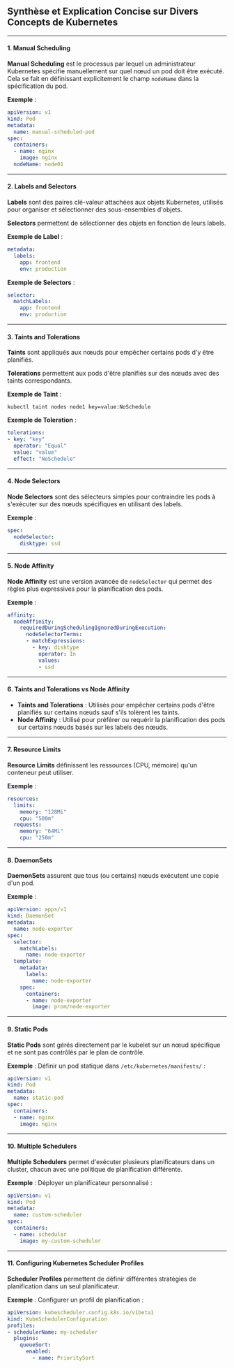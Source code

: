 ## Synthèse et Explication Concise sur Divers Concepts de Kubernetes

---

#### 1. Manual Scheduling

**Manual Scheduling** est le processus par lequel un administrateur Kubernetes spécifie manuellement sur quel nœud un pod doit être exécuté. Cela se fait en définissant explicitement le champ `nodeName` dans la spécification du pod.

**Exemple** :
```yaml
apiVersion: v1
kind: Pod
metadata:
  name: manual-scheduled-pod
spec:
  containers:
  - name: nginx
    image: nginx
  nodeName: node01
```

---

#### 2. Labels and Selectors

**Labels** sont des paires clé-valeur attachées aux objets Kubernetes, utilisés pour organiser et sélectionner des sous-ensembles d'objets.

**Selectors** permettent de sélectionner des objets en fonction de leurs labels.

**Exemple de Label** :
```yaml
metadata:
  labels:
    app: frontend
    env: production
```

**Exemple de Selectors** :
```yaml
selector:
  matchLabels:
    app: frontend
    env: production
```

---

#### 3. Taints and Tolerations

**Taints** sont appliqués aux nœuds pour empêcher certains pods d'y être planifiés.

**Tolerations** permettent aux pods d'être planifiés sur des nœuds avec des taints correspondants.

**Exemple de Taint** :
```
kubectl taint nodes node1 key=value:NoSchedule
```

**Exemple de Toleration** :
```yaml
tolerations:
- key: "key"
  operator: "Equal"
  value: "value"
  effect: "NoSchedule"
```

---

#### 4. Node Selectors

**Node Selectors** sont des sélecteurs simples pour contraindre les pods à s'exécuter sur des nœuds spécifiques en utilisant des labels.

**Exemple** :
```yaml
spec:
  nodeSelector:
    disktype: ssd
```

---

#### 5. Node Affinity

**Node Affinity** est une version avancée de `nodeSelector` qui permet des règles plus expressives pour la planification des pods.

**Exemple** :
```yaml
affinity:
  nodeAffinity:
    requiredDuringSchedulingIgnoredDuringExecution:
      nodeSelectorTerms:
      - matchExpressions:
        - key: disktype
          operator: In
          values:
          - ssd
```

---

#### 6. Taints and Tolerations vs Node Affinity

- **Taints and Tolerations** : Utilisés pour empêcher certains pods d'être planifiés sur certains nœuds sauf s'ils tolèrent les taints.
- **Node Affinity** : Utilisé pour préférer ou requérir la planification des pods sur certains nœuds basés sur les labels des nœuds.

---

#### 7. Resource Limits

**Resource Limits** définissent les ressources (CPU, mémoire) qu'un conteneur peut utiliser.

**Exemple** :
```yaml
resources:
  limits:
    memory: "128Mi"
    cpu: "500m"
  requests:
    memory: "64Mi"
    cpu: "250m"
```

---

#### 8. DaemonSets

**DaemonSets** assurent que tous (ou certains) nœuds exécutent une copie d'un pod.

**Exemple** :
```yaml
apiVersion: apps/v1
kind: DaemonSet
metadata:
  name: node-exporter
spec:
  selector:
    matchLabels:
      name: node-exporter
  template:
    metadata:
      labels:
        name: node-exporter
    spec:
      containers:
      - name: node-exporter
        image: prom/node-exporter
```

---

#### 9. Static Pods

**Static Pods** sont gérés directement par le kubelet sur un nœud spécifique et ne sont pas contrôlés par le plan de contrôle.

**Exemple** :
Définir un pod statique dans `/etc/kubernetes/manifests/` :
```yaml
apiVersion: v1
kind: Pod
metadata:
  name: static-pod
spec:
  containers:
  - name: nginx
    image: nginx
```

---

#### 10. Multiple Schedulers

**Multiple Schedulers** permet d'exécuter plusieurs planificateurs dans un cluster, chacun avec une politique de planification différente.

**Exemple** :
Déployer un planificateur personnalisé :
```yaml
apiVersion: v1
kind: Pod
metadata:
  name: custom-scheduler
spec:
  containers:
  - name: scheduler
    image: my-custom-scheduler
```

---

#### 11. Configuring Kubernetes Scheduler Profiles

**Scheduler Profiles** permettent de définir différentes stratégies de planification dans un seul planificateur.

**Exemple** :
Configurer un profil de planification :
```yaml
apiVersion: kubescheduler.config.k8s.io/v1beta1
kind: KubeSchedulerConfiguration
profiles:
- schedulerName: my-scheduler
  plugins:
    queueSort:
      enabled:
        - name: PrioritySort
```